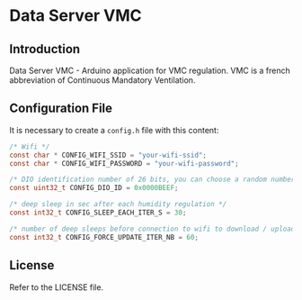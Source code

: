 # Data Server VMC

## Introduction

Data Server VMC - Arduino application for VMC regulation. VMC is a french abbreviation of Continuous Mandatory Ventilation.

## Configuration File

It is necessary to create a `config.h` file with this content:
```c
/* Wifi */
const char * CONFIG_WIFI_SSID = "your-wifi-ssid";           
const char * CONFIG_WIFI_PASSWORD = "your-wifi-password";  

/* DIO identification number of 26 bits, you can choose a random number */
const uint32_t CONFIG_DIO_ID = 0x0000BEEF;

/* deep sleep in sec after each humidity regulation */ 
const int32_t CONFIG_SLEEP_EACH_ITER_S = 30; 

/* number of deep sleeps before connection to wifi to download / upload information */
const int32_t CONFIG_FORCE_UPDATE_ITER_NB = 60; 
```

## License

Refer to the LICENSE file.